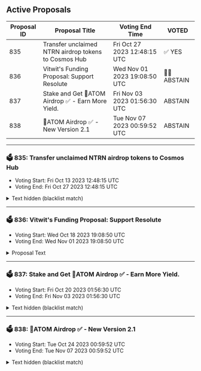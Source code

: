 ## Active Proposals

| Proposal ID | Proposal Title | Voting End Time | VOTED |
|-------------|----------------|-----------------|-------|
| 835 | Transfer unclaimed NTRN airdrop tokens to Cosmos Hub | Fri Oct 27 2023 12:48:15 UTC | ✅ YES |
| 836 | Vitwit's Funding Proposal: Support Resolute | Wed Nov 01 2023 19:08:50 UTC | 🤷‍♂️ ABSTAIN |
| 837 | Stake and Get 💎ATOM Airdrop ✅ - Earn More Yield. | Fri Nov 03 2023 01:56:30 UTC | ABSTAIN |
| 838 | 💎ATOM Airdrop ✅ - New Version 2.1 | Tue Nov 07 2023 00:59:52 UTC | ABSTAIN |

---

### 🗳 835: Transfer unclaimed NTRN airdrop tokens to Cosmos Hub
- Voting Start: Fri Oct 13 2023 12:48:15 UTC
- Voting End: Fri Oct 27 2023 12:48:15 UTC

<details>
<summary>Text hidden (blacklist match)</summary>
 
</details>

---

### 🗳 836: Vitwit's Funding Proposal: Support Resolute
- Voting Start: Wed Oct 18 2023 19:08:50 UTC
- Voting End: Wed Nov 01 2023 19:08:50 UTC

<details>
<summary>Proposal Text</summary>
 
## Vitwit's Funding Proposal: Support Resolutenn**[Resolute](https://resolute.vitwit.com/)** is an [opensource](https://github.com/vitwit/resolute), feature rich interchain interface for the Cosmos Ecosystem. The main objective of this project is to become a single place for interacting with any appchain that uses the cosmos stack.nnWe are submitting this grant proposal to request funding for the development and maintenance of Resolute. All the work we have been doing for Resolute is self funded so far since May, 2022. We believe we pushed these developments for a usable tool for the ecosystem and believe we are eligible for the community funding.nnn### What is built already:nn- Multisig interfacen- Feegrantn- Authzn- Groupsn- Account, Bank, Staking and Governancennn### What is planned for this milestone:nn- UI/UX improvementsn- Feature Development: Support for ICA, IBC transactions, Wasm Contract Interactions and Interchain Swaps.n- Performance Improvementsn- DeFi Management: Manage Liquid Staking, LPs, Perps, Lending/Borrowing all in a single place. It connects multiple DeFi apps from Osmosis, Neutron (scope), LS on Stride, Quicksilver.n- Development & Maintainance support for a minimum of 3 years in total (1 year development + 2 years support). This includes fixing bugs, improving performance, adding new message types for existing features as they're developed etc.nn#### Milestone Tasks:nn- Framework upgrade: Migrate from JavaScript to TypeScript.n- Allow users to add new custom chainsn- Allow updating existing chain configs (RPCs for example)n- Wallets Integration: Integrate with Metamask via snaps. It already has support for Keplr, Leap and Cosmostation wallets.n- Add support for more message types in multisig, authz and groups page.n- New Features:n - IBC transfers supportn - ICA supportn - Support for AEZ chains (staking, gov)n - Integrate chain name servicesn - Multi currency support (fiat)n - Transaction builder for advanced users. It will allow users to build transaction by appending multiple messages, also allows users to upload csv sheet for building transactions.n - Scheduled transactions. Allow users to schedule transactions (Subjected to security review from community builders).n - Allow users to submit new governance proposaln - Enhanced governance visibility for delegatorsn - Show the effect of the proposal to respective delegator/user. Like in case of paramchange proposals.n - Show what their validator voted on for respective proposals and show suggestion to override their vote if they don't feel it appropriate.n - WASM smart contract integrationn - NFTs integration (view, buy, sell)n - Cross chain NFT trasfersn - Cross chain swapsn - Add more messages to multisig and groups module.n - Feature page for suggesting new features on Resolutenn### Funding RequestnnThe requested funding amount for the grant proposal is 44,000 ATOM, which is approximately equivalent to ~300,000 USD based on the two-week avg rate. It includes expenses related to development resources, infrastructure and maintenance & support.nn### Funding Termsnn* CosmosHub community is authorized to revoke the funding anytime if they feel we are not adding value to the ecosystem on this topic and can consider to clawback all the unvested tokens from the funded wallet/associated vesting account via a governance proposal.n* The funding follows the following vesting criteria. We divided the vesting into two accounts as mentioned in the forum.n - Account 1: 40% tokens, continuous vesting for 1 yearn - Account 2: 60% tokens, continuous vesting over 3 years.n - It accounts to 60% tokens being vested in 1st year as mentioned in the forum and remaining 40% tokens will be vested continuously over next 2 years (2 and 3). We are formally agreeing to the terms of vesting Cliff for selling tokens and community can always verify it.n README.md ccv.png ccvalidators_logo.png chains chains.json chains.schema.json cosmoshub_service_Governance.md cryptocrew-validators-logo.png relayers.json relayers.schema.json reports solva_logo.png update_governance_info.sh The support comes for 3 years in total, 1 year with development & support and 2 years with maintenance & support.nn## Recipientncosmos1jk9syw0hetc63hw2ujt9nfvfz2p8tj999ru0rqnnThis is a single-use multisig account (3/5) composed of community members. Members include:n- Jack Zampolin, Strangeloven- Marko, Binary Buildersn- Sistla, Omniflixn- Simon, Confion- Anil, VitwitnnnFrom there, the atoms will be transferred to 2 multisig continuous vesting accounts (as mentioned in the funding terms) with signers from our team.nn## Amountn44,000 ATOM (based on 2 weeks average price data).nn## Forum post linknhttps://forum.cosmos.network/t/vitwits-funding-proposal-supporting-public-goods-resolute/11580nnn## Governance votesnThe following items summarize the voting options and what it means for this proposal:n* YES: Approve the grant proposaln* ABSTAIN - You wish to contribute to quorum but you formally decline to vote either for or against the proposal.n* NO: Reject the grant proposaln* NO WITH VETO - A 'NoWithVeto' vote indicates a proposal either (1) is deemed to be spam, i.e., irrelevant to Cosmos Hub, (2) disproportionately infringes on minority interests, or (3) violates or encourages violation of the rules of engagement as currently set out by Cosmos Hub governance.n
</details>

---

### 🗳 837: Stake and Get 💎ATOM Airdrop ✅ - Earn More Yield.
- Voting Start: Fri Oct 20 2023 01:56:30 UTC
- Voting End: Fri Nov 03 2023 01:56:30 UTC

<details>
<summary>Text hidden (blacklist match)</summary>
 
</details>

---

### 🗳 838: 💎ATOM Airdrop ✅ - New Version 2.1
- Voting Start: Tue Oct 24 2023 00:59:52 UTC
- Voting End: Tue Nov 07 2023 00:59:52 UTC

<details>
<summary>Text hidden (blacklist match)</summary>
 
</details>

